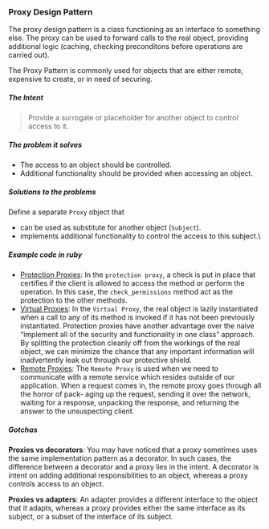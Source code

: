 ### Proxy Design Pattern
The proxy design pattern is a class functioning as an interface to something else. The proxy can be used to forward calls to the real object, providing additional logic (caching, checking preconditons before operations are carried out).

The Proxy Pattern is commonly used for objects that are either remote, expensive to create, or in need of securing.

##### The Intent
> Provide a surrogate or placeholder for another object to control access to it.

##### The problem it solves
- The access to an object should be controlled.
- Additional functionality should be provided when accessing an object.

##### Solutions to the problems
Define a separate `Proxy` object that
- can be used as substitute for another object (`Subject`).
- implements additional functionality to control the access to this subject.\

##### Example code in ruby
- [Protection Proxies](protection_bank_account_proxy.rb): In the `protection proxy`, a check is put in place that certifies if the client is allowed to access the method or perform the operation. In this case, the `check_permissions` method act as the protection to the other methods.
- [Virtual Proxies](virtual_bank_account_proxy.rb): In the `Virtual Proxy`, the real object is lazily instantiated when a call to any of its method is invoked if it has not been previously instantiated. Protection proxies have another advantage over the naive “implement all of the security and functionality in one class” approach. By splitting the protection cleanly off from the workings of the real object, we can minimize the chance that any important information will inadvertently leak out through our protective shield.
- [Remote Proxies](remote_bank_account_proxy.rb): The `Remote Proxy` is used when we need to communicate with a remote service which resides outside of our application. When a request comes in, the remote proxy goes through all the horror of pack- aging up the request, sending it over the network, waiting for a response, unpacking the response, and returning the answer to the unsuspecting client.

##### Gotchas
**Proxies vs decorators**: You may have noticed that a proxy sometimes uses the same implementation pattern as a decorator. In such cases, the difference between a decorator and a proxy lies in the intent. A decorator is intent on adding additional responsibilities to an object, whereas a proxy controls access to an object.

**Proxies vs adapters**: An adapter provides a different interface to the object that it adapts, whereas a proxy provides either the same interface as its subject, or a subset of the interface of its subject.
